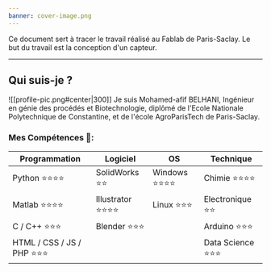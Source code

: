 ```yaml
---
banner: cover-image.png
---
```

Ce document sert à tracer le travail réalisé au Fablab de Paris-Saclay. Le but du travail est la conception d'un capteur.

---

## Qui suis-je ?
![[profile-pic.png#center|300]]
 Je suis Mohamed-afif BELHANI, Ingénieur en génie des procédés et Biotechnologie, diplômé de l'Ecole Nationale Polytechnique de Constantine, et de l'école AgroParisTech de Paris-Saclay.

### Mes Compétences 📝:
| **Programmation**         | **Logiciel**     | **OS**       | **Technique**    |
| ------------------------- | ---------------- | ------------ | ---------------- |
| Python ⭐⭐⭐⭐               | SolidWorks ⭐⭐    | Windows ⭐⭐⭐⭐ | Chimie ⭐⭐⭐⭐      |
| Matlab ⭐⭐⭐⭐               | Illustrator ⭐⭐⭐⭐ | Linux ⭐⭐⭐    | Electronique ⭐⭐  |
| C / C++ ⭐⭐⭐               | Blender ⭐⭐⭐      |              | Arduino ⭐⭐⭐      |
| HTML / CSS / JS / PHP ⭐⭐⭐ |                  |              | Data Science ⭐⭐⭐ |

